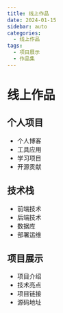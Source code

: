 ```yaml
---
title: 线上作品
date: 2024-01-15
sidebar: auto
categories:
  - 线上作品
tags:
  - 项目展示
  - 作品集
---
```


# 线上作品

## 个人项目
- 个人博客
- 工具应用
- 学习项目
- 开源贡献

## 技术栈
- 前端技术
- 后端技术
- 数据库
- 部署运维

## 项目展示
- 项目介绍
- 技术亮点
- 项目链接
- 源码地址 